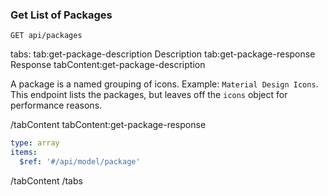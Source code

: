 ### Get List of Packages

```text
GET api/packages
```

tabs:
tab:get-package-description Description
tab:get-package-response Response
tabContent:get-package-description

A package is a named grouping of icons. Example: `Material Design Icons`. This endpoint lists the packages, but leaves off the `icons` object for performance reasons.

/tabContent
tabContent:get-package-response

```yaml
type: array
items:
  $ref: '#/api/model/package'
```

/tabContent
/tabs
